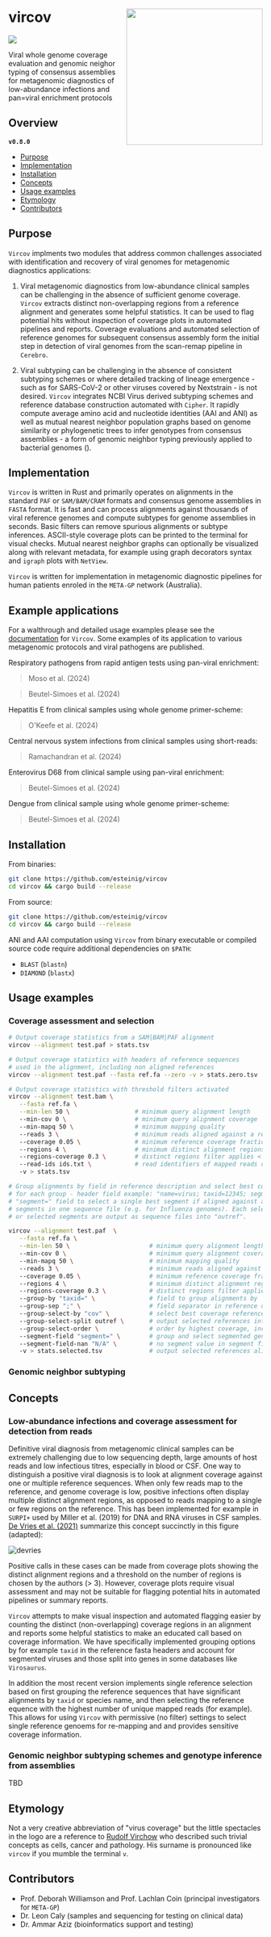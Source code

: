 # vircov <a href='https://github.com/esteinig'><img src='docs/vircov.png' align="right" height="270"/></a>

![](https://img.shields.io/badge/version-0.8.0-black.svg)

Viral whole genome coverage evaluation and genomic neighor typing of consensus assemblies for metagenomic diagnostics of low-abundance infections and pan=viral enrichment protocols

## Overview


**`v0.8.0`**

- [Purpose](#purpose)
- [Implementation](#implementation)
- [Installation](#installation)
- [Concepts](#concepts)
- [Usage examples](#usage-examples)
- [Etymology](#etymology)
- [Contributors](#contributors)

## Purpose

`Vircov` implments two modules that address common challenges associated with identification and recovery of viral genomes for metagenomic diagnostics applications:

1. Viral metagenomic diagnostics from low-abundance clinical samples can be challenging in the absence of sufficient genome coverage. `Vircov` extracts distinct non-overlapping regions from a reference alignment and generates some helpful statistics. It can be used to flag potential hits without inspection of coverage plots in automated pipelines and reports. Coverage evaluations and automated selection of reference genomes for subsequent consensus assembly form the initial step in detection of viral genomes from the scan-remap pipeline in `Cerebro`.

2. Viral subtyping can be challenging in the absence of consistent subtyping schemes or where detailed tracking of lineage emergence - such as for SARS-CoV-2 or other viruses covered by Nextstrain - is not desired. `Vircov` integrates NCBI Virus derived subtyping schemes and reference database construction automated with `Cipher`. It rapidly compute average amino acid and nucleotide identities (AAI and ANI) as well as mutual nearest neighbor population graphs based on genome similarity or phylogenetic trees to infer genotypes from consensus assemblies - a form of genomic neighbor typing previously applied to bacterial genomes ().  

## Implementation

`Vircov` is written in Rust and primarily operates on alignments in the standard `PAF` or `SAM/BAM/CRAM` formats and consensus genome assemblies in `FASTA` format. It is fast and can process alignments against thousands of viral reference genomes and compute subtypes for genome assemblies in seconds. Basic filters can remove spurious alignments or subtype inferences. ASCII-style coverage plots can be printed to the terminal for visual checks. Mutual nearest neighbor graphs can optionally be visualized along with relevant metadata, for example using graph decorators syntax and `igraph` plots with `NetView`.

`Vircov` is written for implementation in metagenomic diagnostic pipelines for human patients enroled in the `META-GP` network (Australia).

## Example applications

For a walthrough and detailed usage examples please see the [documentation]() for `Vircov`. Some examples of its application to various metagenomic protocols and viral pathogens are published.

Respiratory pathogens from rapid antigen tests using pan-viral enrichment:

> Moso et al. (2024)

> Beutel-Simoes et al. (2024)

Hepatitis E from clinical samples using whole genome primer-scheme:

> O'Keefe et al. (2024)

Central nervous system infections from clinical samples using short-reads:

> Ramachandran et al. (2024)

Enterovirus D68 from clinical sample using pan-viral enrichment:

> Beutel-Simoes et al. (2024)

Dengue from clinical sample using whole genome primer-scheme:

> Beutel-Simoes et al. (2024)




## Installation

From binaries:

```bash
git clone https://github.com/esteinig/vircov 
cd vircov && cargo build --release
```

From source:

```bash
git clone https://github.com/esteinig/vircov 
cd vircov && cargo build --release
```

ANI and AAI computation using `Vircov` from binary executable or compiled source code require additional dependencies on `$PATH`:

* `BLAST` (`blastn`) 
* `DIAMOND` (`blastx`)


## Usage examples

### Coverage assessment and selection

```bash
# Output coverage statistics from a SAM|BAM|PAF alignment
vircov --alignment test.paf > stats.tsv

# Output coverage statistics with headers of reference sequences
# used in the alignment, including non aligned references
vircov --alignment test.paf --fasta ref.fa --zero -v > stats.zero.tsv

# Output coverage statistics with threshold filters activated
vircov --alignment test.bam \
   --fasta ref.fa \
   --min-len 50 \                  # minimum query alignment length
   --min-cov 0 \                   # minimum query alignment coverage
   --min-mapq 50 \                 # minimum mapping quality
   --reads 3 \                     # minimum reads aligned against a reference
   --coverage 0.05 \               # minimum reference coverage fraction
   --regions 4 \                   # minimum distinct alignment regions
   --regions-coverage 0.3 \        # distinct regions filter applies < coverage of 30%
   --read-ids ids.txt \            # read identifiers of mapped reads of surviving alignments
   -v > stats.tsv

# Group alignments by field in reference description and select best coverage reference
# for each group - header field example: "name=virus; taxid=12345; segment=N/A". Use the
# "segment=" field to select a single best segment if aligned against and output selected
# segments in one sequence file (e.g. for Influenza genomes). Each selected reference
# or selected segments are output as sequence files into "outref".

vircov --alignment test.paf  \
   --fasta ref.fa \
   --min-len 50 \                      # minimum query alignment length
   --min-cov 0 \                       # minimum query alignment coverage
   --min-mapq 50 \                     # minimum mapping quality
   --reads 3 \                         # minimum reads aligned against a reference
   --coverage 0.05 \                   # minimum reference coverage fraction
   --regions 4 \                       # minimum distinct alignment regions
   --regions-coverage 0.3 \            # distinct regions filter applies < coverage of 30%
   --group-by "taxid=" \               # field to group alignments by
   --group-sep ";" \                   # field separator in reference description
   --group-select-by "cov" \           # select best coverage reference sequences
   --group-select-split outref \       # output selected references into this folder
   --group-select-order \              # order by highest coverage, include as index in filename 
   --segment-field "segment=" \        # group and select segmented genomes with field
   --segment-field-nan "N/A" \         # no segment value in segment field
   -v > stats.selected.tsv             # output selected references alignment stats
```


### Genomic neighbor subtyping


## Concepts

### Low-abundance infections and coverage assessment for detection from reads

Definitive viral diagnosis from metagenomic clinical samples can be extremely challenging due to low sequencing depth, large amounts of host reads and low infectious titres, especially in blood or CSF. One way to distinguish a positive viral diagnosis is to look at alignment coverage against one or multiple reference sequences. When only few reads map to the reference, and genome coverage is low, positive infections often display multiple distinct alignment regions, as opposed to reads mapping to a single or few regions on the reference. This has been implemented for example in `SURPI+` used by Miller et al. (2019) for DNA and RNA viruses in CSF samples. [De Vries et al. (2021)](https://www.sciencedirect.com/science/article/pii/S1386653221000792) summarize this concept succinctly in this figure (adapted):

![devries](https://user-images.githubusercontent.com/12873366/158775480-447d847e-5b0d-487c-a39a-81bdf428e09d.png)

Positive calls in these cases can be made from coverage plots showing the distinct alignment regions and a threshold on the number of regions is chosen by the authors (> 3). However, coverage plots require visual assessment and may not be suitable for flagging potential hits in automated pipelines or summary reports. 

`Vircov` attempts to make visual inspection and automated flagging easier by counting the distinct (non-overlapping) coverage regions in an alignment and reports some helpful statistics to make an educated call based on coverage information. We have specifically implemented grouping options by for example `taxid` in the reference fasta headers and account for segmented viruses and those split into genes in some databases like `Virosaurus`.

In addition the most recent version implements single reference selection based on first grouping the reference sequences that have significant alignments by `taxid` or species name, and then selecting the reference equence with the highest number of unique mapped reads (for example). This allows for using `Vircov` with permissive (no filter) settings to select single reference genoems for re-mapping and and provides sensitive coverage information. 

### Genomic neighbor subtyping schemes and genotype inference from assemblies

TBD

## Etymology

Not a very creative abbreviation of "virus coverage" but the little spectacles in the logo are a reference to [Rudolf Virchow](https://en.wikipedia.org/wiki/Rudolf_Virchow) who described such trivial concepts as cells, cancer and pathology. His surname is pronounced like `vircov` if you mumble the terminal `v`.

## Contributors

* Prof. Deborah Williamson and Prof. Lachlan Coin (principal investigators for `META-GP`)
* Dr. Leon Caly (samples and sequencing for testing on clinical data)
* Dr. Ammar Aziz (bioinformatics support and testing)

